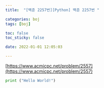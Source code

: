 ```yaml
---
title:  "[백준 2257번][Python] 백준 2257번 "

categories: boj
tags: [boj]

toc: false
toc_sticky: false

date: 2022-01-01 12:05:03

---
```

[https://www.acmicpc.net/problem/2557](https://www.acmicpc.net/problem/2557)

```python
print ("Hello World!")
```